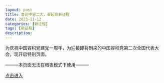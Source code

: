 ```yaml
---
layout: post
title: 喜迎中容二大，奋起崭新征程
date: 2023-11-12
categories: [新征程]
tags: [新征程]
description: 
---
```

为庆祝中国容积党建党一周年，为迎接即将到来的中国容积党第二次全国代表大会，现开启特别页面。

———本页面无法在暗夜模式下使用———

[点击进入](https://ovule-seed.github.io/celebration)
